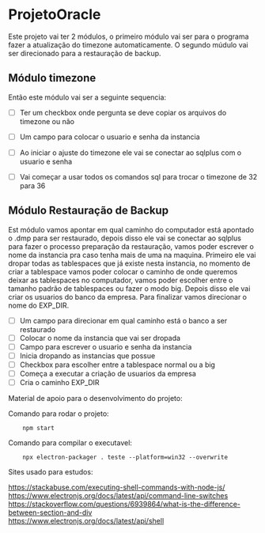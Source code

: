 # ProjetoOracle

Este projeto vai ter 2 módulos, o primeiro módulo vai ser para o programa fazer a atualização do timezone automaticamente.
O segundo múdulo vai ser direcionado para a restauração de backup.

## Módulo timezone

Então este módulo vai ser a seguinte sequencia:

- [ ] Ter um checkbox onde pergunta se deve copiar os arquivos do timezone ou não
- [ ] Um campo para colocar o usuario e senha da instancia
- [ ] Ao iniciar o ajuste do timezone ele vai se conectar ao sqlplus com o usuario e senha
- [ ] Vai começar a usar todos os comandos sql para trocar o timezone de 32 para 36


## Módulo Restauração de Backup

Est módulo vamos apontar em qual caminho do computador está apontado o .dmp para ser restaurado, depois disso ele vai se conectar ao sqlplus para fazer o processo preparação da restauração, vamos poder escrever o nome da instancia pra caso tenha mais de uma na maquina.
Primeiro ele vai dropar todas as tablespaces que já existe nesta instancia, no momento de criar a tablespace vamos poder colocar o caminho de onde queremos deixar as tablespaces no computador, vamos poder escolher entre o tamanho padrão de tablespaces ou fazer o modo big.
Depois disso ele vai criar os usuarios do banco da empresa.
Para finalizar vamos direcionar o nome do EXP_DIR.

- [ ] Um campo para direcionar em qual caminho está o banco a ser restaurado
- [ ] Colocar o nome da instancia que vai ser dropada
- [ ] Campo para escrever o usuario e senha da instancia
- [ ] Inicia dropando as instancias que possue
- [ ] Checkbox para escolher entre a tablespace normal ou a big
- [ ] Começa a executar a criação de usuarios da empresa
- [ ] Cria o caminho EXP_DIR

Material de apoio para o desenvolvimento do projeto:  


Comando para rodar o projeto:
```
    npm start
```

Comando para compilar o executavel:
```
    npx electron-packager . teste --platform=win32 --overwrite
```

Sites usado para estudos:

https://stackabuse.com/executing-shell-commands-with-node-js/  
https://www.electronjs.org/docs/latest/api/command-line-switches   
https://stackoverflow.com/questions/6939864/what-is-the-difference-between-section-and-div    
https://www.electronjs.org/docs/latest/api/shell